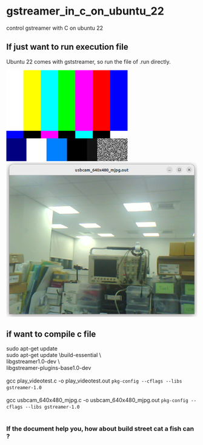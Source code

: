 # gstreamer_in_c_on_ubuntu_22
control gstreamer with C on ubuntu 22

## If just want to run execution file
Ubuntu 22 comes with gststreamer, so run the file of .run directly. <br>

![pic](pic/1.png)<br>
![pic](pic/2.png)<br>

## if want to compile c file
sudo apt-get update  <br>
sudo apt-get update \build-essential \ <br>
libgstreamer1.0-dev \ <br>
libgstreamer-plugins-base1.0-dev <br>
<br>
gcc play_videotest.c -o play_videotest.out ``pkg-config --cflags --libs gstreamer-1.0`` <br>
<br>
gcc usbcam_640x480_mjpg.c -o usbcam_640x480_mjpg.out ``pkg-config --cflags --libs gstreamer-1.0`` <br>
<br>
### If the document help you, how about build street cat a fish can ?<br>
